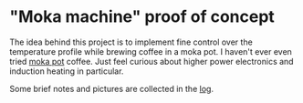 # "Moka machine" proof of concept

The idea behind this project is to implement fine control over the temperature profile while brewing coffee in a moka pot. I haven't ever even tried [moka pot](https://en.wikipedia.org/wiki/Moka_pot) coffee. Just feel curious about higher power electronics and induction heating in particular.

Some brief notes and pictures are collected in the [log](log/README.md).
